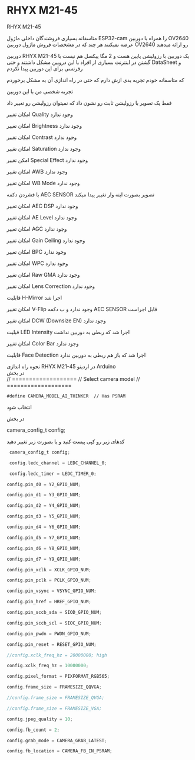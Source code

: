 # RHYX M21-45
RHYX M21-45

 متاسفانه بسیاری فروشندگان داخلی ماژول ESP32-cam را همراه با دوربین OV2640 عرضه نمیکنند هر چند که در مشخصات فروش ماژول دوربین OV2640 رو ارائه میدهند 

 دوربین RHYX M21-45 یک دوربین با رزولیشن پایین هست و 2 مگا پیکسل هم نیست  با گشتن در اینترنت بسیاری از افراد با این دروبین مشکل داشتند و حتی DataSheet و رفرنسی برای این دوربین پیدا نکردم 

 که متاسفانه  خودم تجربه بدی ازش دارم که حتی در راه اندازی آن به مشکل برخوردم 

تجربه شخصی من با این دوربین 

فقط یک تصویر با رزولیشن ثابت  رو نشون داد که نمیتوان رزولیشن رو تغییر داد
	 
امکان تغییر Quality  وجود ندارد
		 
امکان تغییر Brightness وجود ندارد

امکان تغییر Contrast وجود ندارد

امکان تغییر Saturation وجود ندارد

امکن تغییر Special Effect وجود ندارد

امکان تغییر AWB وجود ندارد

امکان تغییر WB Mode وجود ندارد	

با فشردن دکمه AEC SENSOR تصویر بصورت اینه وار تغییر پیدا میکند

امکان تغییر AEC DSP وجود ندارد

امکان تغییر AE Level وجود ندارد

امکان تغییر AGC وجود ندارد

امکان تغییر Gain Ceiling وجود ندارد

امکان تغییر BPC وجود ندارد

امکان تغییر WPC وجود ندارد

امکان تغییر Raw GMA وجود ندارد

امکان تغییر Lens Correction وجود ندارد	

قابلیت H-Mirror اجرا شد

امکان تغییر V-Flip وجود ندارد و ب دکمه  AEC SENSOR قابل اجراست	

امکان تغییر DCW (Downsize EN) وجود ندارد

قبلیت LED Intensity اجرا شد که ربطی به دوربین نداشت

امکان تغییر Color Bar وجود ندارد

قابلیت Face Detection اجرا شد که باز هم ربطی به دوربین ندارد



نحوه راه اندازی RHYX M21-45 در اردینو Arduino    
در بخش     
// ===================
// Select camera model
// ===================
```
#define CAMERA_MODEL_AI_THINKER  // Has PSRAM
```
انتخاب شود 

در بخش 

camera_config_t config;

کدهای زیر رو کپی پیست کنید و یا بصورت زیر تغییر دهید
```C
 camera_config_t config;

 config.ledc_channel = LEDC_CHANNEL_0;

 config.ledc_timer = LEDC_TIMER_0;  

config.pin_d0 = Y2_GPIO_NUM;

config.pin_d1 = Y3_GPIO_NUM;

config.pin_d2 = Y4_GPIO_NUM;

config.pin_d3 = Y5_GPIO_NUM;

config.pin_d4 = Y6_GPIO_NUM;

config.pin_d5 = Y7_GPIO_NUM;

config.pin_d6 = Y8_GPIO_NUM;

config.pin_d7 = Y9_GPIO_NUM;

config.pin_xclk = XCLK_GPIO_NUM;

config.pin_pclk = PCLK_GPIO_NUM;

config.pin_vsync = VSYNC_GPIO_NUM;

config.pin_href = HREF_GPIO_NUM;

config.pin_sccb_sda = SIOD_GPIO_NUM;

config.pin_sccb_scl = SIOC_GPIO_NUM;

config.pin_pwdn = PWDN_GPIO_NUM;

config.pin_reset = RESET_GPIO_NUM;

//config.xclk_freq_hz = 20000000; high

config.xclk_freq_hz = 10000000; 

config.pixel_format = PIXFORMAT_RGB565;

config.frame_size = FRAMESIZE_QQVGA; 

//config.frame_size = FRAMESIZE_QVGA;

//config.frame_size = FRAMESIZE_VGA;

config.jpeg_quality = 10; 

config.fb_count = 2;

config.grab_mode = CAMERA_GRAB_LATEST;

config.fb_location = CAMERA_FB_IN_PSRAM;
```

